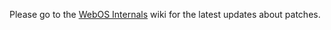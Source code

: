 
Please go to the [WebOS Internals][1] wiki for the latest updates about patches.

[1]: http://www.webos-internals.org/wiki/Portal:Patches_to_webOS

